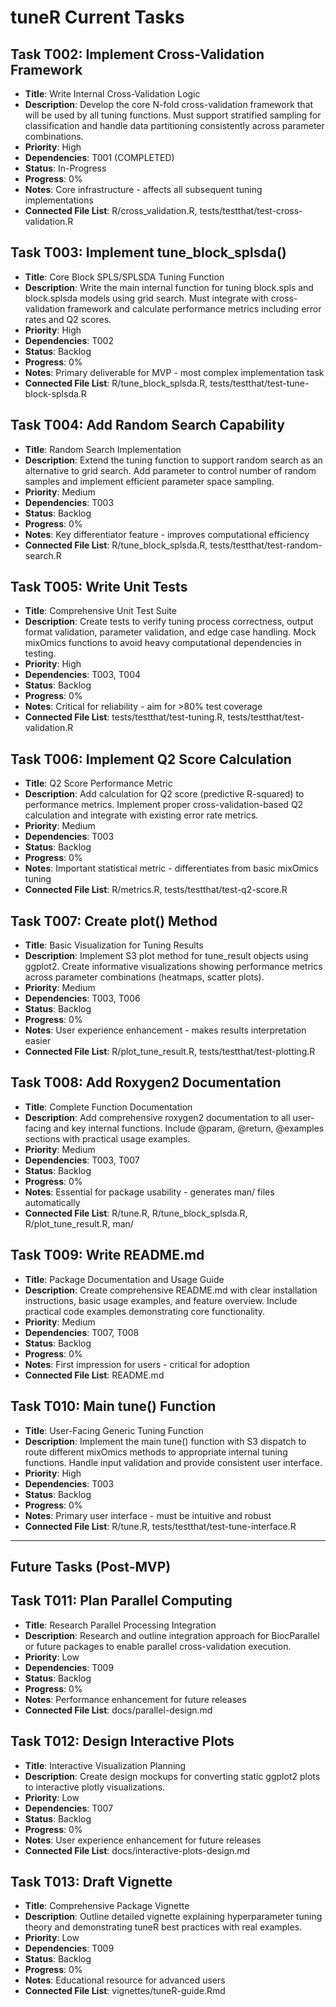 # tuneR Current Tasks

## Task T002: Implement Cross-Validation Framework  
- **Title**: Write Internal Cross-Validation Logic
- **Description**: Develop the core N-fold cross-validation framework that will be used by all tuning functions. Must support stratified sampling for classification and handle data partitioning consistently across parameter combinations.
- **Priority**: High
- **Dependencies**: T001 (COMPLETED)
- **Status**: In-Progress
- **Progress**: 0%
- **Notes**: Core infrastructure - affects all subsequent tuning implementations
- **Connected File List**: R/cross_validation.R, tests/testthat/test-cross-validation.R

## Task T003: Implement tune_block_splsda()
- **Title**: Core Block SPLS/SPLSDA Tuning Function
- **Description**: Write the main internal function for tuning block.spls and block.splsda models using grid search. Must integrate with cross-validation framework and calculate performance metrics including error rates and Q2 scores.
- **Priority**: High  
- **Dependencies**: T002
- **Status**: Backlog
- **Progress**: 0%
- **Notes**: Primary deliverable for MVP - most complex implementation task
- **Connected File List**: R/tune_block_splsda.R, tests/testthat/test-tune-block-splsda.R

## Task T004: Add Random Search Capability
- **Title**: Random Search Implementation
- **Description**: Extend the tuning function to support random search as an alternative to grid search. Add parameter to control number of random samples and implement efficient parameter space sampling.
- **Priority**: Medium
- **Dependencies**: T003
- **Status**: Backlog  
- **Progress**: 0%
- **Notes**: Key differentiator feature - improves computational efficiency
- **Connected File List**: R/tune_block_splsda.R, tests/testthat/test-random-search.R

## Task T005: Write Unit Tests
- **Title**: Comprehensive Unit Test Suite
- **Description**: Create tests to verify tuning process correctness, output format validation, parameter validation, and edge case handling. Mock mixOmics functions to avoid heavy computational dependencies in testing.
- **Priority**: High
- **Dependencies**: T003, T004
- **Status**: Backlog
- **Progress**: 0%
- **Notes**: Critical for reliability - aim for >80% test coverage
- **Connected File List**: tests/testthat/test-tuning.R, tests/testthat/test-validation.R

## Task T006: Implement Q2 Score Calculation
- **Title**: Q2 Score Performance Metric
- **Description**: Add calculation for Q2 score (predictive R-squared) to performance metrics. Implement proper cross-validation-based Q2 calculation and integrate with existing error rate metrics.
- **Priority**: Medium
- **Dependencies**: T003
- **Status**: Backlog
- **Progress**: 0%
- **Notes**: Important statistical metric - differentiates from basic mixOmics tuning
- **Connected File List**: R/metrics.R, tests/testthat/test-q2-score.R

## Task T007: Create plot() Method
- **Title**: Basic Visualization for Tuning Results  
- **Description**: Implement S3 plot method for tune_result objects using ggplot2. Create informative visualizations showing performance metrics across parameter combinations (heatmaps, scatter plots).
- **Priority**: Medium
- **Dependencies**: T003, T006
- **Status**: Backlog
- **Progress**: 0%
- **Notes**: User experience enhancement - makes results interpretation easier
- **Connected File List**: R/plot_tune_result.R, tests/testthat/test-plotting.R

## Task T008: Add Roxygen2 Documentation
- **Title**: Complete Function Documentation
- **Description**: Add comprehensive roxygen2 documentation to all user-facing and key internal functions. Include @param, @return, @examples sections with practical usage examples.
- **Priority**: Medium  
- **Dependencies**: T003, T007
- **Status**: Backlog
- **Progress**: 0%
- **Notes**: Essential for package usability - generates man/ files automatically
- **Connected File List**: R/tune.R, R/tune_block_splsda.R, R/plot_tune_result.R, man/

## Task T009: Write README.md
- **Title**: Package Documentation and Usage Guide
- **Description**: Create comprehensive README.md with clear installation instructions, basic usage examples, and feature overview. Include practical code examples demonstrating core functionality.
- **Priority**: Medium
- **Dependencies**: T007, T008  
- **Status**: Backlog
- **Progress**: 0%
- **Notes**: First impression for users - critical for adoption
- **Connected File List**: README.md

## Task T010: Main tune() Function
- **Title**: User-Facing Generic Tuning Function
- **Description**: Implement the main tune() function with S3 dispatch to route different mixOmics methods to appropriate internal tuning functions. Handle input validation and provide consistent user interface.
- **Priority**: High
- **Dependencies**: T003
- **Status**: Backlog
- **Progress**: 0%
- **Notes**: Primary user interface - must be intuitive and robust
- **Connected File List**: R/tune.R, tests/testthat/test-tune-interface.R

---

## Future Tasks (Post-MVP)

## Task T011: Plan Parallel Computing
- **Title**: Research Parallel Processing Integration
- **Description**: Research and outline integration approach for BiocParallel or future packages to enable parallel cross-validation execution.
- **Priority**: Low
- **Dependencies**: T009
- **Status**: Backlog
- **Progress**: 0%
- **Notes**: Performance enhancement for future releases
- **Connected File List**: docs/parallel-design.md

## Task T012: Design Interactive Plots  
- **Title**: Interactive Visualization Planning
- **Description**: Create design mockups for converting static ggplot2 plots to interactive plotly visualizations.
- **Priority**: Low
- **Dependencies**: T007
- **Status**: Backlog
- **Progress**: 0%
- **Notes**: User experience enhancement for future releases  
- **Connected File List**: docs/interactive-plots-design.md

## Task T013: Draft Vignette
- **Title**: Comprehensive Package Vignette
- **Description**: Outline detailed vignette explaining hyperparameter tuning theory and demonstrating tuneR best practices with real examples.
- **Priority**: Low
- **Dependencies**: T009
- **Status**: Backlog  
- **Progress**: 0%
- **Notes**: Educational resource for advanced users
- **Connected File List**: vignettes/tuneR-guide.Rmd
